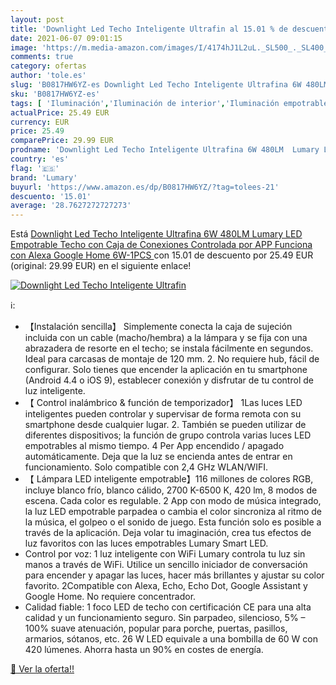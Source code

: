 ```yaml
---
layout: post
title: 'Downlight Led Techo Inteligente Ultrafin al 15.01 % de descuento'
date: 2021-06-07 09:01:15
image: 'https://m.media-amazon.com/images/I/4174hJ1L2uL._SL500_._SL400_.jpg'
comments: true
category: ofertas
author: 'tole.es'
slug: 'B0817HW6YZ-es Downlight Led Techo Inteligente Ultrafina 6W 480LM Lumary...'
sku: 'B0817HW6YZ-es'
tags: [ 'Iluminación','Iluminación de interior','Iluminación empotrable de interior','alexa','google','home','lumary', ]
actualPrice: 25.49 EUR
currency: EUR
price: 25.49
comparePrice: 29.99 EUR
prodname: 'Downlight Led Techo Inteligente Ultrafina 6W 480LM  Lumary LED Empotrable Techo con Caja de Conexiones Controlada por APP  Funciona con Alexa  Google Home 6W-1PCS '
country: 'es'
flag: '🇪🇸'
brand: 'Lumary'
buyurl: 'https://www.amazon.es/dp/B0817HW6YZ/?tag=tolees-21'
descuento: '15.01'
average: '28.7627272727273'
---
```


Está [Downlight Led Techo Inteligente Ultrafina 6W 480LM  Lumary LED Empotrable Techo con Caja de Conexiones Controlada por APP  Funciona con Alexa  Google Home 6W-1PCS ](https://www.amazon.es/dp/B0817HW6YZ/?tag=tolees-21) con 15.01 de descuento por 25.49 EUR (original: 29.99 EUR) en el siguiente enlace!

[![Downlight Led Techo Inteligente Ultrafin](https://m.media-amazon.com/images/I/4174hJ1L2uL._SL500_._SL400_.jpg)](https://www.amazon.es/dp/B0817HW6YZ/?tag=tolees-21)

ℹ️:

- 【Instalación sencilla】 Simplemente conecta la caja de sujeción incluida con un cable (macho/hembra) a la lámpara y se fija con una abrazadera de resorte en el techo; se instala fácilmente en segundos. Ideal para carcasas de montaje de 120 mm. 2. No requiere hub, fácil de configurar. Solo tienes que encender la aplicación en tu smartphone (Android 4.4 o iOS 9), establecer conexión y disfrutar de tu control de luz inteligente.
- 【 Control inalámbrico & función de temporizador】 1Las luces LED inteligentes pueden controlar y supervisar de forma remota con su smartphone desde cualquier lugar. 2. También se pueden utilizar de diferentes dispositivos; la función de grupo controla varias luces LED empotrables al mismo tiempo. 4 Per App encendido / apagado automáticamente. Deja que la luz se encienda antes de entrar en funcionamiento. Solo compatible con 2,4 GHz WLAN/WIFI.
- 【 Lámpara LED inteligente empotrable】116 millones de colores RGB, incluye blanco frío, blanco cálido, 2700 K-6500 K, 420 lm, 8 modos de escena. Cada color es regulable. 2 App con modo de música integrado, la luz LED empotrable parpadea o cambia el color sincroniza al ritmo de la música, el golpeo o el sonido de juego. Esta función solo es posible a través de la aplicación. Deja volar tu imaginación, crea tus efectos de luz favoritos con las luces empotrables Lumary Smart LED.
- Control por voz: 1 luz inteligente con WiFi Lumary controla tu luz sin manos a través de WiFi. Utilice un sencillo iniciador de conversación para encender y apagar las luces, hacer más brillantes y ajustar su color favorito. 2Compatible con Alexa, Echo, Echo Dot, Google Assistant y Google Home. No requiere concentrador.
- Calidad fiable: 1 foco LED de techo con certificación CE para una alta calidad y un funcionamiento seguro. Sin parpadeo, silencioso, 5% – 100% suave atenuación, popular para porche, puertas, pasillos, armarios, sótanos, etc. 26 W LED equivale a una bombilla de 60 W con 420 lúmenes. Ahorra hasta un 90% en costes de energía.

[🛒 Ver la oferta!!](https://www.amazon.es/dp/B0817HW6YZ/?tag=tolees-21)
